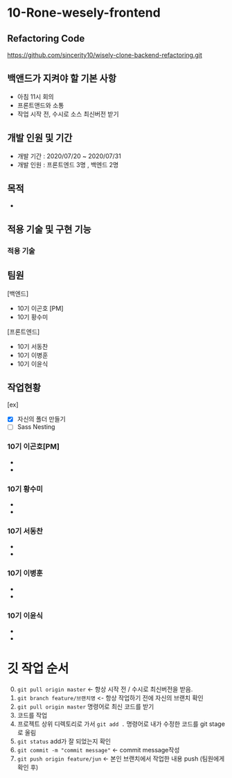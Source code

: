# 10-Rone-wesely-frontend

## Refactoring Code
https://github.com/sincerity10/wisely-clone-backend-refactoring.git

## 백앤드가 지켜야 할 기본 사항
- 아침 11시 회의
- 프론트앤드와 소통
- 작업 시작 전, 수시로 소스 최신버전 받기

## 개발 인원 및 기간
- 개발 기간 : 2020/07/20 ~ 2020/07/31
- 개발 인원 : 프론트엔드 3명 , 백엔드 2명

## 목적
- 

## 적용 기술 및 구현 기능
### 적용 기술 


## 팀원
[백엔드]
- 10기 이곤호 [PM]
- 10기 황수미

[프론트엔드]
- 10기 서동찬
- 10기 이병훈
- 10기 이윤식


## 작업현황
[ex]
- [x] 자신의 폴더 만들기
- [ ] Sass Nesting 

### 10기 이곤호[PM]
- 
-

### 10기 황수미
- 
-

### 10기 서동찬 
-
-

### 10기 이병훈
-
-

### 10기 이윤식
-
-


# 깃 작업 순서
0. `git pull origin master` <- 항상 시작 전 / 수시로 최신버전을 받음.
1. `git branch feature/브랜치명` <- 항상 작업하기 전에 자신의 브랜치 확인
2. `git pull origin master` 명령어로 최신 코드를 받기
3. 코드를 작업
4. 프로젝트 상위 디렉토리로 가서 `git add .` 명령어로 내가 수정한 코드를 git stage로 올림
5. `git status` add가 잘 되었는지 확인
6. `git commit -m "commit message"` <- commit message작성
7. `git push origin feature/jun` <- 본인 브랜치에서 작업한 내용 push (팀원에게 확인 후)

